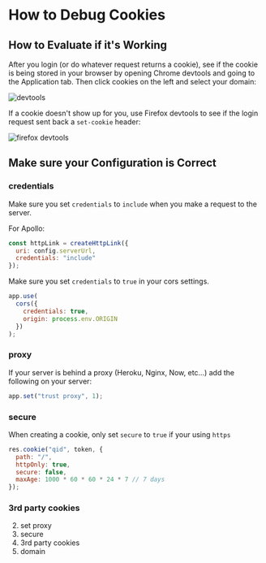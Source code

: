 # How to Debug Cookies

## How to Evaluate if it's Working

After you login (or do whatever request returns a cookie), see if the cookie is being stored in your browser by opening Chrome devtools and going to the Application tab. Then click cookies on the left and select your domain:

![devtools](https://github.com/benawad/how-to-debug-cookies/raw/master/Screen%20Shot%202019-06-19%20at%206.44.47%20PM.png)

If a cookie doesn't show up for you, use Firefox devtools to see if the login request sent back a `set-cookie` header:

![firefox devtools](https://github.com/benawad/how-to-debug-cookies/raw/master/Screen%20Shot%202019-06-19%20at%207.56.43%20PM.png)

## Make sure your Configuration is Correct

### credentials

Make sure you set `credentials` to `include` when you make a request to the server.

For Apollo:

```js
const httpLink = createHttpLink({
  uri: config.serverUrl,
  credentials: "include"
});
```


Make sure you set `credentials` to `true` in your cors settings.

```js
app.use(
  cors({
    credentials: true,
    origin: process.env.ORIGIN
  })
);
```

### proxy

If your server is behind a proxy (Heroku, Nginx, Now, etc...) add the following on your server:

```js
app.set("trust proxy", 1);
```

### secure

When creating a cookie, only set `secure` to `true` if your using `https`

```js
res.cookie("qid", token, {
  path: "/",
  httpOnly: true,
  secure: false,
  maxAge: 1000 * 60 * 60 * 24 * 7 // 7 days
});
```

### 3rd party cookies



2. set proxy
3. secure
4. 3rd party cookies
5. domain

